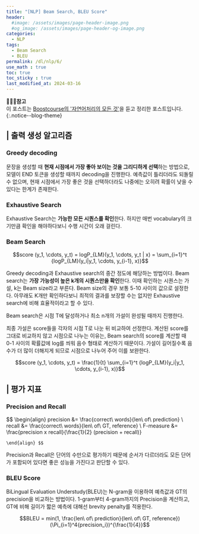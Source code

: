 ```yaml
---
title: "[NLP] Beam Search, BLEU Score"
header:
  #image: /assets/images/page-header-image.png
  #og_image: /assets/images/page-header-og-image.png
categories:
  - NLP
tags:
  - Beam Search
  - BLEU
permalink: /dl/nlp/6/
use_math : true
toc: true
toc_sticky : true
last_modified_at: 2024-03-16
---
```

**🧚🏻‍♀️참고**<br>
이 포스트는 [Boostcourse의 '자연어처리의 모든 것'](https://www.boostcourse.org/ai330)을 듣고 정리한 포스트입니다.
{:.notice--blog-theme}

## | 출력 생성 알고리즘

### Greedy decoding 
문장을 생성할 때 **현재 시점에서 가장 좋아 보이는 것을 그리디하게 선택**하는 방법으로, 모델이 END 토큰을 생성할 때까지 decoding을 진행한다. 예측값이 틀리더라도 되돌릴 수 없으며, 현재 시점에서 가장 좋은 것을 선택하더라도 나중에는 오히려 확률이 낮을 수 있다는 한계가 존재한다.

### Exhaustive Search
Exhaustive Search는 **가능한 모든 시퀀스를 확인**한다. 하지만 매번 vocabulary의 크기만큼 확인을 해야하다보니 수행 시간이 오래 걸린다.

### Beam Search

$$score (y_1, \cdots, y_t) = logP_{LM}(y_1, \cdots, y_t | x) = \sum_{i=1}^t {logP_{LM}(y_i|y_1, \cdots, y_{i-1}, x)}$$

Greedy decoding과 Exhaustive search의 중간 정도에 해당하는 방법이다. Beam search는 **가장 가능성이 높은 k개의 시퀀스만을 확인**한다. 이때 확인하는 시퀀스는 가설, k는 Beam size라고 부른다. Beam size의 경우 보통 5-10 사이의 값으로 설정한다. 아무래도 K개만 확인하다보니 최적의 결과를 보장할 수는 없지만 Exhaustive search에 비해 효율적이라고 할 수 있다. 

Beam search은 시점 T에 달성하거나 최소 n개의 가설이 완성될 때까지 진행한다. 

최종 가설은 score들을 각자의 시점 T로 나눈 뒤 비교하여 선정한다. 계산된 score를 그대로 비교하지 않고 시점으로 나누는 이유는, Beam search의 score를 계산할 때 0-1 사이의 확률값에 log를 씌워 음수 형태로 계산하기 때문이다. 가설이 길어질수록 음수가 더 많이 더해지게 되므로 시점으로 나누어 주어 이를 보완한다.

$$score (y_1, \cdots, y_t) = \frac{1}{t} \sum_{i=1}^t {logP_{LM}(y_i|y_1, \cdots, y_{i-1}, x)}$$


## | 평가 지표

### Precision and Recall

$$ \begin{align} precision &= \frac{correct\ words}{len\ of\ prediction} \\
                 recall &= \frac{correct\ words}{len\ of\ GT, reference} \\
                 F-measure &= \frac{precision x recall}{\frac{1}{2} (precision + recall)}

    \end{align} $$

Precision과 Recall은 단어의 수만으로 평가하기 때문에 순서가 다르더라도 모든 단어가 포함되어 있다면 좋은 성능을 가진다고 판단할 수 있다.

### BLEU Score
BiLingual Evaluation Understudy(BLEU)는 N-gram을 이용하여 예측값과 GT의 precision을 비교하는 방법이다. 1-gram부터 4-gram까지의 Precision을 계산하고, GT에 비해 길이가 짧은 예측에 대해선 brevity penalty를 적용한다.

$$BLEU = min(1, \frac{len\ of\ prediction}{len\ of\ GT, reference})(\Pi_{i=1}^4{precision_i})^{\frac{1}{4}}$$

